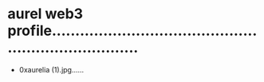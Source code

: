 # aurel web3 profile........................................................................
- 0xaurelia (1).jpg......
